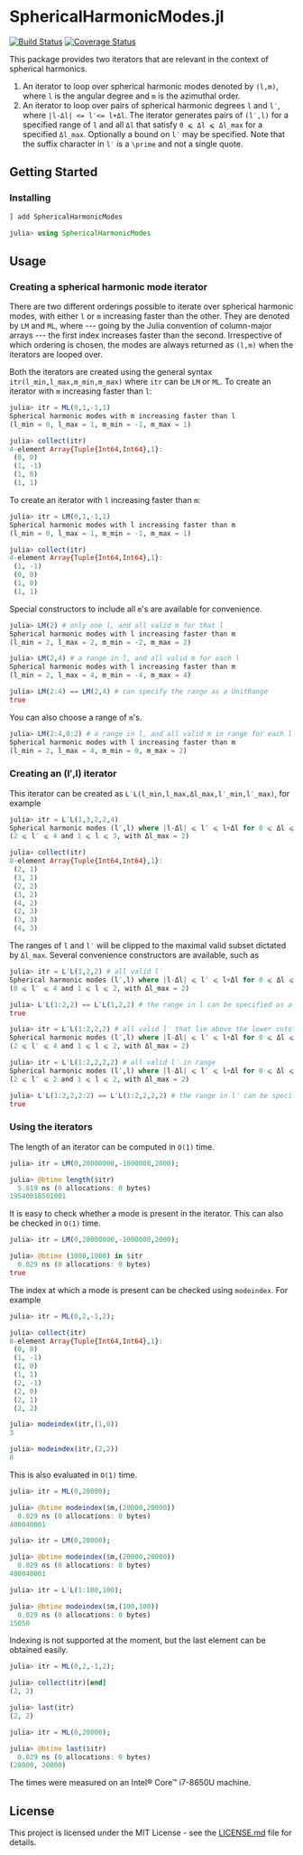 # SphericalHarmonicModes.jl

[![Build Status](https://travis-ci.com/jishnub/SphericalHarmonicModes.jl.svg?branch=master)](https://travis-ci.com/jishnub/SphericalHarmonicModes.jl)
[![Coverage Status](https://coveralls.io/repos/github/jishnub/SphericalHarmonicModes.jl/badge.svg?branch=master)](https://coveralls.io/github/jishnub/SphericalHarmonicModes.jl?branch=master)

This package provides two iterators that are relevant in the context of spherical harmonics. 
1. An iterator to loop over spherical harmonic modes denoted by `(l,m)`, where `l` is the angular degree and `m` is the azimuthal order.
2. An iterator to loop over pairs of spherical harmonic degrees `l` and `l′`, where `|l-Δl| <= l′<= l+Δl`. The iterator generates pairs of `(l′,l)` for a specified range of `l` and all `Δl` that satisfy `0 ⩽ Δl ⩽ Δl_max` for a specified `Δl_max`. Optionally a bound on `l′` may be specified. Note that the suffix character in `l′` is a `\prime` and not a single quote.

## Getting Started

### Installing

```julia
] add SphericalHarmonicModes

julia> using SphericalHarmonicModes
```
## Usage

### Creating a spherical harmonic mode iterator

There are two different orderings possible to iterate over spherical harmonic modes, with either `l` or `m` increasing faster than the other. They are denoted by `LM` and `ML`, where --- going by the Julia convention of column-major arrays --- the first index increases faster than the second. Irrespective of which ordering is chosen, the modes are always returned as `(l,m)` when the iterators are looped over.

Both the iterators are created using the general syntax `itr(l_min,l_max,m_min,m_max)` where `itr` can be `LM` or `ML`. To create an iterator with `m` increasing faster than `l`:

```julia
julia> itr = ML(0,1,-1,1)
Spherical harmonic modes with m increasing faster than l
(l_min = 0, l_max = 1, m_min = -1, m_max = 1)

julia> collect(itr)
4-element Array{Tuple{Int64,Int64},1}:
 (0, 0) 
 (1, -1)
 (1, 0) 
 (1, 1)
```

To create an iterator with `l` increasing faster than `m`:

```julia
julia> itr = LM(0,1,-1,1)
Spherical harmonic modes with l increasing faster than m
(l_min = 0, l_max = 1, m_min = -1, m_max = 1)

julia> collect(itr)
4-element Array{Tuple{Int64,Int64},1}:
 (1, -1)
 (0, 0) 
 (1, 0) 
 (1, 1)
 ```

 Special constructors to include all `m`'s are available for convenience.

```julia
julia> LM(2) # only one l, and all valid m for that l
Spherical harmonic modes with l increasing faster than m
(l_min = 2, l_max = 2, m_min = -2, m_max = 2)

julia> LM(2,4) # a range in l, and all valid m for each l
Spherical harmonic modes with l increasing faster than m
(l_min = 2, l_max = 4, m_min = -4, m_max = 4)

julia> LM(2:4) == LM(2,4) # can specify the range as a UnitRange
true
```

 You can also choose a range of `m`'s.
```julia
julia> LM(2:4,0:2) # a range in l, and all valid m in range for each l
Spherical harmonic modes with l increasing faster than m
(l_min = 2, l_max = 4, m_min = 0, m_max = 2)
```

### Creating an (l′,l) iterator

This iterator can be created as `L′L(l_min,l_max,Δl_max,l′_min,l′_max)`, for example

```julia
julia> itr = L′L(1,3,2,2,4)
Spherical harmonic modes (l′,l) where |l-Δl| ⩽ l′ ⩽ l+Δl for 0 ⩽ Δl ⩽ Δl_max, l_min ⩽ l ⩽ l_max, and l′_min ⩽ l′ ⩽ l′_max
(2 ⩽ l′ ⩽ 4 and 1 ⩽ l ⩽ 3, with Δl_max = 2)

julia> collect(itr)
8-element Array{Tuple{Int64,Int64},1}:
 (2, 1)
 (3, 1)
 (2, 2)
 (3, 2)
 (4, 2)
 (2, 3)
 (3, 3)
 (4, 3)
```

The ranges of `l` and `l′` will be clipped to the maximal valid subset dictated by `Δl_max`. Several convenience constructors are available, such as 

```julia
julia> itr = L′L(1,2,2) # all valid l′
Spherical harmonic modes (l′,l) where |l-Δl| ⩽ l′ ⩽ l+Δl for 0 ⩽ Δl ⩽ Δl_max, l_min ⩽ l ⩽ l_max, and l′_min ⩽ l′ ⩽ l′_max
(0 ⩽ l′ ⩽ 4 and 1 ⩽ l ⩽ 2, with Δl_max = 2)

julia> L′L(1:2,2) == L′L(1,2,2) # the range in l can be specified as a UnitRange
true

julia> itr = L′L(1:2,2,2) # all valid l′ that lie above the lower cutoff
Spherical harmonic modes (l′,l) where |l-Δl| ⩽ l′ ⩽ l+Δl for 0 ⩽ Δl ⩽ Δl_max, l_min ⩽ l ⩽ l_max, and l′_min ⩽ l′ ⩽ l′_max
(2 ⩽ l′ ⩽ 4 and 1 ⩽ l ⩽ 2, with Δl_max = 2)

julia> itr = L′L(1:2,2,2,2) # all valid l′ in range
Spherical harmonic modes (l′,l) where |l-Δl| ⩽ l′ ⩽ l+Δl for 0 ⩽ Δl ⩽ Δl_max, l_min ⩽ l ⩽ l_max, and l′_min ⩽ l′ ⩽ l′_max
(2 ⩽ l′ ⩽ 2 and 1 ⩽ l ⩽ 2, with Δl_max = 2)

julia> L′L(1:2,2,2:2) == L′L(1:2,2,2,2) # the range in l′ can be specified as a UnitRange
true
```

### Using the iterators

 The length of an iterator can be computed in `O(1)` time.
 
```julia
julia> itr = LM(0,20000000,-1000000,2000);

julia> @btime length($itr)
  5.819 ns (0 allocations: 0 bytes)
19540018501001
```

It is easy to check whether a mode is present in the iterator. This can also be checked in `O(1)` time.

```julia
julia> itr = LM(0,20000000,-1000000,2000);

julia> @btime (1000,1000) in $itr
  0.029 ns (0 allocations: 0 bytes)
true
```

The index at which a mode is present can be checked using `modeindex`. For example
```julia
julia> itr = ML(0,2,-1,2);

julia> collect(itr)
8-element Array{Tuple{Int64,Int64},1}:
 (0, 0) 
 (1, -1)
 (1, 0) 
 (1, 1) 
 (2, -1)
 (2, 0) 
 (2, 1) 
 (2, 2) 

julia> modeindex(itr,(1,0))
3

julia> modeindex(itr,(2,2))
8
```

This is also evaluated in `O(1)` time.

```julia
julia> itr = ML(0,20000);

julia> @btime modeindex($m,(20000,20000))
  0.029 ns (0 allocations: 0 bytes)
400040001

julia> itr = LM(0,20000);

julia> @btime modeindex($m,(20000,20000))
  0.029 ns (0 allocations: 0 bytes)
400040001

julia> itr = L′L(1:100,100);

julia> @btime modeindex($m,(100,100))
  0.029 ns (0 allocations: 0 bytes)
15050
```

Indexing is not supported at the moment, but the last element can be obtained easily.

```julia
julia> itr = ML(0,2,-1,2);

julia> collect(itr)[end]
(2, 2)

julia> last(itr)
(2, 2)

julia> itr = ML(0,20000);

julia> @btime last($itr)
  0.029 ns (0 allocations: 0 bytes)
(20000, 20000)
```

The times were measured on an Intel® Core™ i7-8650U machine.

## License

This project is licensed under the MIT License - see the [LICENSE.md](https://github.com/jishnub/SphericalHarmonicModes.jl/blob/master/LICENSE) file for details.
